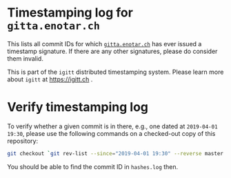 # Timestamping log for `gitta.enotar.ch`

This lists all commit IDs for which
[`gitta.enotar.ch`](https://gitta.enotar.ch) has ever issued a timestamp
signature. If there are any other signatures, please do consider them invalid.

This is part of the `igitt` distributed timestamping system. Please learn more
about `igitt` at https://igitt.ch .

# Verify timestamping log

To verify whether a given commit is in there, e.g., one dated at `2019-04-01
19:30`, please use the following commands on a checked-out copy of this repository:

```sh
git checkout `git rev-list --since="2019-04-01 19:30" --reverse master | head -1`
```

You should be able to find the commit ID in `hashes.log` then.
